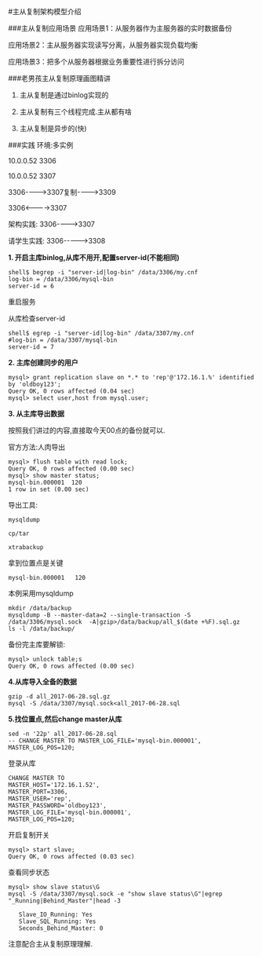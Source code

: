 
#主从复制架构模型介绍

###主从复制应用场景
应用场景1：从服务器作为主服务器的实时数据备份

应用场景2：主从服务器实现读写分离，从服务器实现负载均衡

应用场景3：把多个从服务器根据业务重要性进行拆分访问

###老男孩主从复制原理画图精讲

1. 主从复制是通过binlog实现的

2. 主从复制有三个线程完成.主从都有啥

3. 主从复制是异步的(快)

###实践
环境:多实例

10.0.0.52 3306

10.0.0.52 3307

3306---->3307复制---->3309

3306<---->3307

架构实践:
3306---->3307

请学生实践:
3306----->3308

**1. 开启主库binlog,从库不用开,配置server-id(不能相同)**

    shell$ begrep -i "server-id|log-bin" /data/3306/my.cnf
    log-bin = /data/3306/mysql-bin
    server-id = 6

重启服务

从库检查server-id

    shell$ egrep -i "server-id|log-bin" /data/3307/my.cnf
    #log-bin = /data/3307/mysql-bin
    server-id = 7

**2. 主库创建同步的用户**

    mysql> grant replication slave on *.* to 'rep'@'172.16.1.%' identified by 'oldboy123';
    Query OK, 0 rows affected (0.04 sec)
    mysql> select user,host from mysql.user;

**3. 从主库导出数据**

按照我们讲过的内容,直接取今天00点的备份就可以.


官方方法:人肉导出

    mysql> flush table with read lock;
    Query OK, 0 rows affected (0.00 sec)
    mysql> show master status;
    mysql-bin.000001  120
    1 row in set (0.00 sec)

导出工具:

    mysqldump

    cp/tar

    xtrabackup

拿到位置点是关键

    mysql-bin.000001   120

本例采用mysqldump

    mkdir /data/backup
    mysqldump -B --master-data=2 --single-transaction -S
    /data/3306/mysql.sock  -A|gzip>/data/backup/all_$(date +%F).sql.gz
    ls -l /data/backup/

备份完主库要解锁:

    mysql> unlock table;s
    Query OK, 0 rows affected (0.00 sec)

**4.从库导入全备的数据**

    gzip -d all_2017-06-28.sql.gz
    mysql -S /data/3307/mysql.sock<all_2017-06-28.sql

**5.找位置点,然后change master从库**

    sed -n '22p' all_2017-06-28.sql
    -- CHANGE MASTER TO MASTER_LOG_FILE='mysql-bin.000001', MASTER_LOG_POS=120;

登录从库

    CHANGE MASTER TO
    MASTER_HOST='172.16.1.52',
    MASTER_PORT=3306,
    MASTER_USER='rep',
    MASTER_PASSWORD='oldboy123',
    MASTER_LOG_FILE='mysql-bin.000001',
    MASTER_LOG_POS=120;

开启复制开关

    mysql> start slave;
    Query OK, 0 rows affected (0.03 sec)

查看同步状态

    mysql> show slave status\G
    mysql -S /data/3307/mysql.sock -e "show slave status\G"|egrep "_Running|Behind_Master"|head -3

       Slave_IO_Running: Yes
       Slave_SQL_Running: Yes
       Seconds_Behind_Master: 0


注意配合主从复制原理理解.
